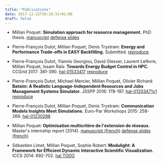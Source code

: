 ```yaml
---
title: "Publications"
date: 2017-12-22T20:18:31+01:00
draft: false
---
```


- Millian Poquet:
  **Simulation approach for resource management.**
  PhD thesis.
  [manuscript](/research/phd/manuscript.pdf)
  [defense slides](/research/phd/defense_slides.pdf)

- Pierre-François Dutot, Millian Poquet, Denis Trystram:
  **Energy and Performance Trade-offs in EASY Backfilling.**
  Submitted.
  [reproduce](https://gitlab.inria.fr/mpoquet/article-energy-performance-tradeoffs-ccgrid-2018)

- Pierre-François Dutot, Yiannis Georgiou, David Glesser, Laurent Lefèvre,
  Millian Poquet, Issam Raïs:
  **Towards Energy Budget Control in HPC.**
  CCGrid 2017: 381-390.
  [hal-01533417](https://hal.archives-ouvertes.fr/hal-01533417)
  [reproduce](https://github.com/mpoquet/energybudget-expe)

- Pierre-François Dutot, Michael Mercier, Millian Poquet, Olivier Richard:
  **Batsim: A Realistic Language-Independent Resources and Jobs Management Systems Simulator.**
  JSSPP 2016: 178-197.
  [hal-01333471v1](https://hal.archives-ouvertes.fr/hal-01333471v1)
  [reproduce](https://gforge.inria.fr/projects/expe-batsim)

- Pierre-François Dutot, Millian Poquet, Denis Trystram:
  **Communication Models Insights Meet Simulations.**
  Euro-Par Workshops 2015: 258-269.
  [hal-01230288](https://hal.archives-ouvertes.fr/hal-01230288)

- Millian Poquet: **Optimisation multicritère de l'extension de réseaux.**
  Master's internship report (2014).
  [manuscript (french)](/research/m2/report.pdf)
  [defense slides (french)](/research/m2/defense_slides.pdf)

- Sébastien Limet, Millian Poquet, Sophie Robert:
  **Modulight: A Framework for Efficient Dynamic Interactive Scientific Visualization.**
  ICCS 2014: 692-702.
  [hal TODO](TODO)
